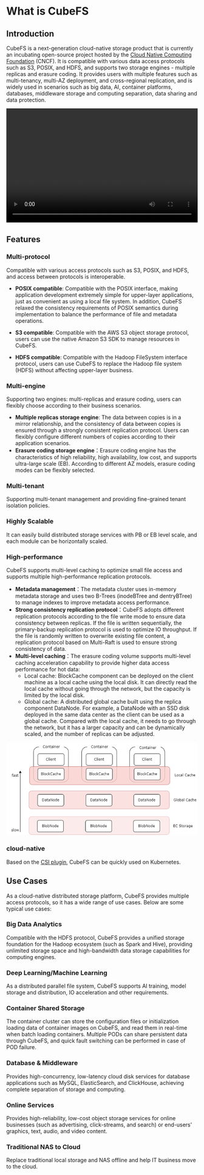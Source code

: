 # What is CubeFS

## Introduction

CubeFS is a next-generation cloud-native storage product that is currently an incubating open-source project hosted by the [Cloud Native Computing Foundation]((https://www.cncf.io/projects/cubefs/)) (CNCF). It is compatible with various data access protocols such as S3, POSIX, and HDFS, and supports two storage engines - multiple replicas and erasure coding. It provides users with multiple features such as multi-tenancy, multi-AZ deployment, and cross-regional replication, and is widely used in scenarios such as big data, AI, container platforms, databases, middleware storage and computing separation, data sharing and data protection.

<video width="100%" height="300" controls>
    <source src="https://ocs-cn-north1.heytapcs.com/cubefs/community/video1657061611.mp4" type="video/mp4">
</video>

## Features

### Multi-protocol

Compatible with various access protocols such as S3, POSIX, and HDFS, and access between protocols is interoperable.

- **POSIX compatible**: Compatible with the POSIX interface, making application development extremely simple for upper-layer applications, just as convenient as using a local file system. In addition, CubeFS relaxed the consistency requirements of POSIX semantics during implementation to balance the performance of file and metadata operations.

- **S3 compatible**: Compatible with the AWS S3 object storage protocol, users can use the native Amazon S3 SDK to manage resources in CubeFS.

- **HDFS compatible**: Compatible with the Hadoop FileSystem interface protocol, users can use CubeFS to replace the Hadoop file system (HDFS) without affecting upper-layer business.

### Multi-engine

Supporting two engines: multi-replicas and erasure coding, users can flexibly choose according to their business scenarios.

- **Multiple replicas storage engine**: The data between copies is in a mirror relationship, and the consistency of data between copies is ensured through a strongly consistent replication protocol. Users can flexibly configure different numbers of copies according to their application scenarios.
- **Erasure coding storage engine**：Erasure coding engine has the characteristics of high reliability, high availability, low cost, and supports ultra-large scale (EB). According to different AZ models, erasure coding modes can be flexibly selected.

### Multi-tenant

Supporting multi-tenant management and providing fine-grained tenant isolation policies.

### Highly Scalable

It can easily build distributed storage services with PB or EB level scale, and each module can be horizontally scaled.

### High-performance

CubeFS supports multi-level caching to optimize small file access and supports multiple high-performance replication protocols.

- **Metadata management**：The metadata cluster uses in-memory metadata storage and uses two B-Trees (inodeBTree and dentryBTree) to manage indexes to improve metadata access performance.
- **Strong consistency replication protocol**：CubeFS adopts different replication protocols according to the file write mode to ensure data consistency between replicas. If the file is written sequentially, the primary-backup replication protocol is used to optimize IO throughput. If the file is randomly written to overwrite existing file content, a replication protocol based on Multi-Raft is used to ensure strong consistency of data.
- **Multi-level caching**：The erasure coding volume supports multi-level caching acceleration capability to provide higher data access performance for hot data:
    - Local cache: BlockCache component can be deployed on the client machine as a local cache using the local disk. It can directly read the local cache without going through the network, but the capacity is limited by the local disk.
    - Global cache: A distributed global cache built using the replica component DataNode. For example, a DataNode with an SSD disk deployed in the same data center as the client can be used as a global cache. Compared with the local cache, it needs to go through the network, but it has a larger capacity and can be dynamically scaled, and the number of replicas can be adjusted.

![cache](../pic/cfs-cache.png)

### cloud-native

Based on the [CSI plugin](../user-guide/k8s.md), CubeFS can be quickly used on Kubernetes.

## Use Cases

As a cloud-native distributed storage platform, CubeFS provides multiple access protocols, so it has a wide range of use cases. Below are some typical use cases:

### Big Data Analytics

Compatible with the HDFS protocol, CubeFS provides a unified storage foundation for the Hadoop ecosystem (such as Spark and Hive), providing unlimited storage space and high-bandwidth data storage capabilities for computing engines.

### Deep Learning/Machine Learning

As a distributed parallel file system, CubeFS supports AI training, model storage and distribution, IO acceleration and other requirements.

### Container Shared Storage

The container cluster can store the configuration files or initialization loading data of container images on CubeFS, and read them in real-time when batch loading containers. Multiple PODs can share persistent data through CubeFS, and quick fault switching can be performed in case of POD failure.

### Database & Middleware

Provides high-concurrency, low-latency cloud disk services for database applications such as MySQL, ElasticSearch, and ClickHouse, achieving complete separation of storage and computing.

### Online Services

Provides high-reliability, low-cost object storage services for online businesses (such as advertising, click-streams, and search) or end-users' graphics, text, audio, and video content.

### Traditional NAS to Cloud

Replace traditional local storage and NAS offline and help IT business move to the cloud.
